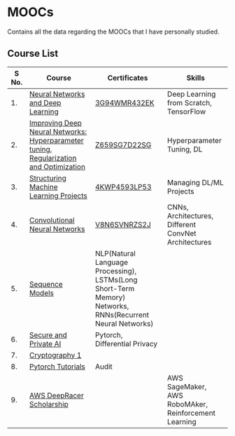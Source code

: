 # MOOCs
Contains all the data regarding the MOOCs that I have personally studied.
## Course List

|S No.| Course| Certificates|Skills|
|-----|-------|-------------|------|
|1. |[Neural Networks and Deep Learning](https://www.coursera.org/learn/neural-networks-deep-learning?specialization=deep-learning)| [3G94WMR432EK](https://www.coursera.org/account/accomplishments/certificate/3G94WMR432EK)| Deep Learning from Scratch, TensorFlow|
|2. |[Improving Deep Neural Networks: Hyperparameter tuning, Regularization and Optimization](https://www.coursera.org/learn/deep-neural-network?specialization=deep-learning)|[Z659SG7D22SG](https://www.coursera.org/account/accomplishments/certificate/Z659SG7D22SG)| Hyperparameter Tuning, DL|
|3. |[Structuring Machine Learning Projects](https://www.coursera.org/learn/machine-learning-projects?specialization=deep-learning)|[4KWP4593LP53](https://www.coursera.org/account/accomplishments/certificate/4KWP4593LP53)| Managing DL/ML Projects|
|4. |[Convolutional Neural Networks](https://www.coursera.org/learn/convolutional-neural-networks?specialization=deep-learning)|[V8N6SVNRZS2J](https://www.coursera.org/account/accomplishments/certificate/V8N6SVNRZS2J)| CNNs, Architectures, Different ConvNet Architectures|
|5. |[Sequence Models](https://www.coursera.org/learn/nlp-sequence-models)| NLP(Natural Language Processing), LSTMs(Long Short-Term Memory) Networks, RNNs(Recurrent Neural Networks)|
|6. |[Secure and Private AI](https://www.udacity.com/course/secure-and-private-ai--ud185)| Pytorch, Differential Privacy|
|7. |[Cryptography 1]()|
|8. |[Pytorch Tutorials](https://pytorch.org/tutorials/)| Audit|
|9. |[AWS DeepRacer Scholarship](https://www.udacity.com/aws-deepracer-scholarship)|| AWS SageMaker, AWS RoboMAker, Reinforcement Learning|




<!-----
1. [Neural Networks and Deep Learning](https://www.coursera.org/learn/neural-networks-deep-learning?specialization=deep-learning)
2. [Improving Deep Neural Networks: Hyperparameter tuning, Regularization and Optimization](https://www.coursera.org/learn/deep-neural-network?specialization=deep-learning)
3. [Structuring Machine Learning Projects](https://www.coursera.org/learn/machine-learning-projects?specialization=deep-learning)
4. [Convolutional Neural Networks](https://www.coursera.org/learn/convolutional-neural-networks?specialization=deep-learning)
5. [Sequence Models](https://www.coursera.org/learn/nlp-sequence-models)
6. [Secure and Private AI](https://www.udacity.com/course/secure-and-private-ai--ud185)
7. [Cryptography 1]()
8. 

---->


